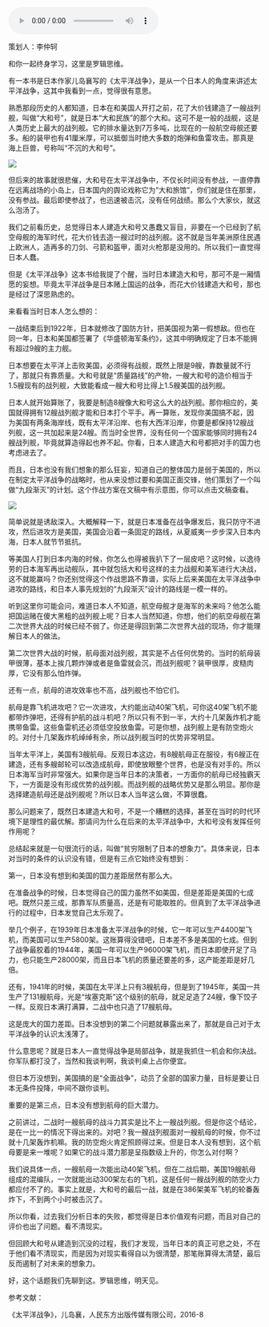 <audio src="http://igetoss.cdn.igetget.com/mp3/201812/26/201812262307026598536080.mp3" controls="controls">您的浏览器不支持 audio 标签。</audio><p>策划人：李仲轲</p><p>和你一起终身学习，这里是罗辑思维。</p><p>有一本书是日本作家儿岛襄写的《太平洋战争》，是从一个日本人的角度来讲述太平洋战争，这其中我看到一点，觉得很有意思。</p><p>熟悉那段历史的人都知道，日本在和美国人开打之前，花了大价钱建造了一艘战列舰，叫做“大和号”，就是日本“大和民族”的那个大和。这可不是一般的战舰，这是人类历史上最大的战列舰。它的排水量达到7万多吨，比现在的一般航空母舰还要多。船的装甲也有41厘米厚，可以抵御当时绝大多数的炮弹和鱼雷攻击。那真是海上巨兽，号称叫“不沉的大和号”。</p><img src="https://piccdn.igetget.com/img/201812/26/201812262327529763032786.jpg" /><p>但后来的故事就很悲催，大和号在太平洋战争中，不仅长时间没有参战，一直停靠在远离战场的小岛上，日本国内的舆论戏称它为“大和旅馆”，你们就是住在那里，没有参战。最后即使参战了，也迅速被击沉，没有任何战绩。那么个大家伙，就这么泡汤了。</p><p>我们之前看历史，总觉得日本人建造大和号又愚蠢又盲目，非要在一个已经到了航空母舰的海军时代，花大价钱去造一艘过时的战列舰。这不就是当年美洲原住民遇上欧洲人，造再多的刀剑、弓箭和盔甲，面对火枪那是没用的。所以我们一直觉得日本人蠢。</p><p>但是《太平洋战争》这本书给我提了个醒，当时日本建造大和号，那可不是一厢情愿的妄想。毕竟太平洋战争是日本赌上国运的战争，而花大价钱建造大和号，那也是经过了深思熟虑的。</p><p>来看看当时日本人怎么想的：</p><p>一战结束后到1922年，日本就修改了国防方针，把美国视为第一假想敌。但也在同一年，日本和美国都签署了《华盛顿海军条约》，这其中明确规定了日本不能拥有超过9艘的主力舰。</p><p>日本想要在太平洋上击败美国，必须得有战舰，既然上限是9艘，靠数量就不行了，那就只有靠质量。大和号就是“质量路线”的产物，一艘大和号的造价相当于1.5艘现有的战列舰，大致能看成一艘大和号比得上1.5艘美国的战列舰。</p><p>日本人就开始算账了，我要是制造8艘像大和号这么大的战列舰。那你相应的，美国就得拥有12艘战列舰才能和日本打个平手。再一算账，发现你美国搞不起，因为美国有两条海岸线，既有太平洋沿岸、也有大西洋沿岸，你要是都保持12艘战列舰，这一共加起来是24艘。而当时全世界，没有任何一个国家能够同时拥有24艘战列舰，毕竟就算造得起也养不起。你看，日本人建造大和号都把对手的国力也考虑进去了。</p><p> </p><p>而且，日本也没有我们想象的那么狂妄，知道自己的整体国力是弱于美国的，所以在制定太平洋战争的战略时，也从来没想过要和美国正面交锋，他们策划了一个叫做“九段渐灭”的计划。这个作战方案在文稿中有示意图，你可以点击文稿查看。</p><img src="https://piccdn.igetget.com/img/201812/26/201812262308071352786768.jpg" /><p>简单说就是诱敌深入。大概解释一下，就是日本准备在战争爆发后，我只防守不进攻，然后进攻方是美国，美国会沿着一条固定的路线，从夏威夷一步步深入日本内海，日本人就节节抵抗。</p><p>等美国人打到日本内海的时候，你怎么也得被我扒下了一层皮吧？这时候，以逸待劳的日本海军再出动舰队，其中就包括大和号这样的主力战舰和美军进行大决战，这不就能赢吗？你还别觉得这个作战思路不靠谱，实际上后来美国在太平洋战争中进攻的路线，和日本人事先规划的“九段渐灭”设计的路线是一模一样的。</p><p>听到这里你可能会问，难道日本人不知道，航空母舰才是海军的未来吗？他怎么能把国运赌在傻大黑粗的战列舰上呢？日本人当然知道，你想，他们的航空母舰在第二次世界大战的时候已经不弱了。你还是得回到第二次世界大战的现场，你才能理解日本人的做法。</p><p>第二次世界大战的时候，航母面对战列舰，其实是不占任何优势的。当时的航母装甲很薄，基本上挨几颗炸弹或者是鱼雷就会沉，而战列舰呢？装甲很厚，皮糙肉厚，它没有那么怕炸弹。</p><p>还有一点，航母的进攻效率也不高，战列舰也不怕它们。</p><p>航母是靠飞机进攻吧？它一次进攻，大约能出动40架飞机，可你这40架飞机不能都带炸弹吧，还得有护航的战斗机吧？所以只有不到一半，大约十几架轰炸机才能携带鱼雷。这些鱼雷机还必须低空投放鱼雷。可是你想，战列舰上是有防空炮火的。对付十几架轰炸机绰绰有余，所以战列舰当时的优势非常明显。</p><p>当年太平洋上，美国有3艘航母。反观日本这边，有8艘航母正在服役，有6艘正在建造，还有多艘邮轮可以改造成航母，即使放眼整个世界，也是没有对手的。所以日本海军当时非常强大。如果你是当年日本的决策者，一方面你的航母已经独霸天下，一方面是没有形成优势的战列舰。而战列舰的战略优势又是那么明显。那你是选择建造航母还是战列舰呢？所以日本人当年这么做，不算很蠢。</p><p>那么问题来了，既然日本建造大和号，不是一个糟糕的选择，甚至在当时的时代环境下是理性的最优解。那请问为什么在后来的太平洋战争中，大和号没有发挥任何作用呢？</p><p>总结起来就是一句很流行的话，叫做“贫穷限制了日本的想象力”。具体来说，日本对当时的条件的认识没有错，但是有三点它始终没有想到：</p><p>第一，日本没有想到和美国的国力差距居然有那么大。</p><p>在准备战争的时候，日本觉得自己的国力虽然不如美国，但是差距是美国的七成吧。既然只差三成，那靠军队质量高，还是有可能取胜的。但真到了太平洋战争进行的过程中，日本发觉自己太乐观了。</p><p>举几个例子，在1939年日本准备太平洋战争的时候，它一年可以生产4400架飞机，而美国可以生产5800架。这账算得没错吧，日本差不多是美国的七成。但到了战争最胶着的1944年，美国一年可以生产96000架飞机，而日本即使开足了马力，也只能生产28000架，而且日本飞机的质量还要差的多，这产能差距是好几倍。</p><p>还有，1941年的时候，美国在太平洋上只有3艘航母，但是到了1945年，美国一共生产了131艘航母，光是“埃塞克斯”这个级别的航母，就足足造了24艘，像下饺子一样。反观日本满打满算，二战中也只造了17艘航母。&nbsp;</p><p>这是庞大的国力差距。日本没想到的第二个问题就暴露出来了，那就是自己对于太平洋战争的认识太浅薄了。</p><p>什么意思呢？就是日本人一直觉得战争是局部战争，就是我抓住一机会和你决战。你军队都打没了，当然和我谈判啊，我谈判桌上占你便宜。</p><p>但日本万没想到，美国搞的是“全面战争”，动员了全部的国家力量，目标是要让日本无条件投降，中间不跟你谈判。</p><p>重要的是第三点，日本没有想到航母的巨大潜力。</p><p>之前讲过，二战时一艘航母的战斗力其实是比不上一艘战列舰。但是你这个结论，是在一比一的情况下得出来的。对吧？我一艘战列舰面对一艘航母的时候，你不过就十几架轰炸机嘛。我的防空炮火肯定照顾得过来。但是日本人没有想到，这个航母要是来一堆呢？如果它的战斗潜力那是呈指数级上升的，你怎么对付啊？</p><p>我们说具体一点，一艘航母一次能出动40架飞机，但在二战后期，美国19艘航母组成的混编队，一次就能出动300架左右的飞机，这是任何一艘战列舰的防空火力都应付不了的。事实上就是，大和号的最后一战，就是在386架美军飞机的轮番轰炸下，不到两个小时被击沉了。</p><p>所以你看，过去我们分析日本的失败，都觉得是日本价值观有问题，而且对自己的评价也出了问题。看不清现实。</p><p>但回顾大和号从建造到沉没的过程，我们才发现，当年日本的真正可悲之处，不在于他们看不清现实，而是因为对现实看得自以为很清楚，那笔账算得太清楚，最后反而遏制了对未来的想象力。</p><p> </p><p></p><p></p><p>好，这个话题我们先聊到这。罗辑思维，明天见。</p><p>参考文献：</p><p>《太平洋战争》，儿岛襄，人民东方出版传媒有限公司，2016-8</p>